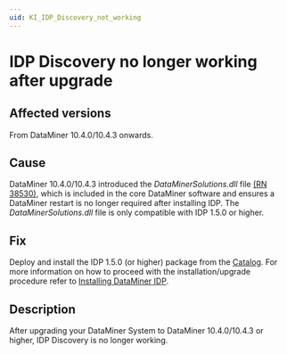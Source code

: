 ```yaml
---
uid: KI_IDP_Discovery_not_working
---
```


# IDP Discovery no longer working after upgrade

## Affected versions

From DataMiner 10.4.0/10.4.3 onwards.

## Cause

DataMiner 10.4.0/10.4.3 introduced the *DataMinerSolutions.dll* file [(RN 38530)](xref:General_Main_Release_10.4.0_changes#dataminersolutionsdll-now-included-in-core-dataminer-software-id_38530), which is included in the core DataMiner software and ensures a DataMiner restart is no longer required after installing IDP. The *DataMinerSolutions.dll* file is only compatible with IDP 1.5.0 or higher.

## Fix

Deploy and install the IDP 1.5.0 (or higher) package from the [Catalog](https://catalog.dataminer.services/details/package/3163).
For more information on how to proceed with the installation/upgrade procedure refer to [Installing DataMiner IDP](xref:Installing_DataMiner_IDP).

## Description

After upgrading your DataMiner System to DataMiner 10.4.0/10.4.3 or higher, IDP Discovery is no longer working.
